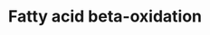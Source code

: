 ---
annotations:
- id: DOID:3146
  parent: genetic disease
  type: Disease Ontology
  value: lipid metabolism disorder
- id: PW:0000058
  parent: classic metabolic pathway
  type: Pathway Ontology
  value: fatty acid metabolic pathway
- id: PW:0000738
  parent: classic metabolic pathway
  type: Pathway Ontology
  value: fatty acid beta degradation pathway
- id: PW:0000642
  parent: classic metabolic pathway
  type: Pathway Ontology
  value: fatty acid degradation pathway
authors:
- MaintBot
- Mkutmon
- DeSl
- Egonw
- Eweitz
description: Complete fatty acid beta-oxidation pathway for saturated and unsaturated
  fatty acids, developed and curated internally by BiGCaT Bioinformatics.   This pathway
  was previously split into three parts plus a meta file for statistics. If you still
  have these you can replace all four with this single pathway.
last-edited: 2021-05-07
organisms:
- Bos taurus
redirect_from:
- /index.php/Pathway:WP1061
- /instance/WP1061
revision: null
schema-jsonld:
- '@context': https://schema.org/
  '@id': https://wikipathways.github.io/pathways/WP1061.html
  '@type': Dataset
  creator:
    '@type': Organization
    name: WikiPathways
  description: Complete fatty acid beta-oxidation pathway for saturated and unsaturated
    fatty acids, developed and curated internally by BiGCaT Bioinformatics.   This
    pathway was previously split into three parts plus a meta file for statistics.
    If you still have these you can replace all four with this single pathway.
  keywords:
  - (S)-3-Hydroxybutanoyl-CoA
  - (S)-3-Hydroxydecanoyl-CoA
  - (S)-3-Hydroxyhexadecanoyl-CoA
  - (S)-3-Hydroxyoctanoyl-CoA
  - (S)-3-Hydroxytetradecanoyl-CoA
  - 2-trans-4-cis-decadienoyl-CoA
  - 2-trans-dodecenoyl-CoA
  - 3-Oxo-octanoyl-CoA
  - 3-Oxododexanoyl-CoA
  - 3-Oxohexanoyl-CoA
  - 3-Oxopalmitoyl-CoA
  - 3-trans-decenoyl-CoA
  - ACADL
  - ACADM
  - ACADS
  - ACADVL
  - ACAT1
  - ACSL1
  - ACSL3
  - ACSL4
  - ACSL5
  - ACSL6
  - ACSS2
  - Acetoacetyl-CoA
  - Acetyl-CoA
  - Acyl-CoA
  - Butanoyl-CoA
  - CHKB
  - CPT1A
  - CPT1B
  - CPT2
  - DECR1
  - DLD
  - Decanoyl-CoA
  - Dihydroxyacetone Phosphate
  - ECHS1
  - ECI1
  - GCDH
  - GK
  - GK2
  - GPD2
  - Glutarate
  - Glutaryl-CoA
  - Glyceraldehyde-3-Phosphate
  - Glycerol
  - HADH
  - HADHA
  - HADHB
  - HSL
  - Hexanoyl-CoA
  - L-Glycerol-3-Phosphate
  - LIPC
  - LIPF
  - LPL
  - Lauroyl-CoA
  - Linoleoyl-CoA
  - MGC142781
  - Myristoyl-CoA
  - PNPLA2
  - Palmitoyl-CoA
  - SLC25A20
  - TCA cycle
  - TPI1
  - Trans-Dec-2-enoyl-CoA
  - Trans-Hex-2-enoyl-CoA
  - Trans-Oct-2-enoyl-CoA
  - Triacylglycerol
  - cis,cis-3,6-Dodecadienoyl-CoA
  license: CC0
  name: Fatty acid beta-oxidation
seo: CreativeWork
title: Fatty acid beta-oxidation
wpid: WP1061
---
